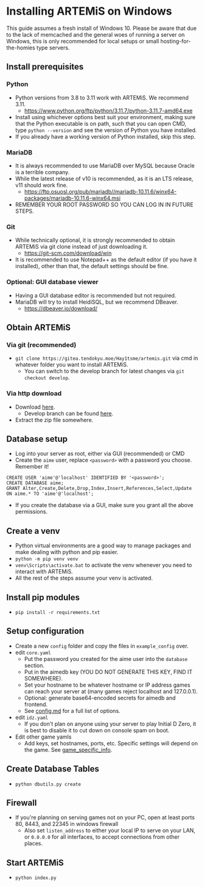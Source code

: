 # Installing ARTEMiS on Windows
This guide assumes a fresh install of Windows 10. Please be aware that due to the lack of memcached and the general woes of running a server on Windows, this is only recommended for local setups or small hosting-for-the-homies type servers.

## Install prerequisites
### Python
- Python versions from 3.8 to 3.11 work with ARTEMiS. We recommend 3.11.
    - https://www.python.org/ftp/python/3.11.7/python-3.11.7-amd64.exe
- Install using whichever options best suit your environment, making sure that the Python executable is on path, such that you can open CMD, type `python --version` and see the version of Python you have installed.
- If you already have a working version of Python installed, skip this step.

### MariaDB
- It is always recommended to use MariaDB over MySQL because Oracle is a terrible company.
- While the latest release of v10 is recommended, as it is an LTS release, v11 should work fine.
    - https://ftp.osuosl.org/pub/mariadb//mariadb-10.11.6/winx64-packages/mariadb-10.11.6-winx64.msi
- REMEMBER YOUR ROOT PASSWORD SO YOU CAN LOG IN IN FUTURE STEPS.

### Git
- While technically optional, it is strongly recommended to obtain ARTEMiS via git clone instead of just downloading it.
    - https://git-scm.com/download/win
- It is recommended to use Notepad++ as the default editor (if you have it installed), other than that, the default settings should be fine.

### Optional: GUI database viewer
- Having a GUI database editor is recommended but not required.
- MariaDB will try to install HeidiSQL, but we recommend DBeaver.
    - https://dbeaver.io/download/

## Obtain ARTEMiS
### Via git (recommended)
- `git clone https://gitea.tendokyu.moe/Hay1tsme/artemis.git` via cmd in whatever folder you want to install ARTEMiS.
    - You can switch to the develop branch for latest changes via `git checkout develop`.

### Via http download
- Download [here](https://gitea.tendokyu.moe/Hay1tsme/artemis/archive/master.zip).
    - Develop branch can be found [here](https://gitea.tendokyu.moe/Hay1tsme/artemis/archive/develop.zip).
- Extract the zip file somewhere.

## Database setup
- Log into your server as root, either via GUI (recommended) or CMD
- Create the `aime` user, replace `<password>` with a password you choose. Remember it!
```
CREATE USER 'aime'@'localhost' IDENTIFIED BY '<password>';
CREATE DATABASE aime;
GRANT Alter,Create,Delete,Drop,Index,Insert,References,Select,Update ON aime.* TO 'aime'@'localhost';
```
- If you create the database via a GUI, make sure you grant all the above permissions.

## Create a venv
- Python virtual environments are a good way to manage packages and make dealing with python and pip easier.
- `python -m pip venv venv`
- `venv\Scripts\activate.bat` to activate the venv whenever you need to interact with ARTEMiS.
- All the rest of the steps assume your venv is activated.

## Install pip modules
- `pip install -r requirements.txt`

## Setup configuration
- Create a new `config` folder and copy the files in `example_config` over.
- edit `core.yaml`
    - Put the password you created for the aime user into the `database` section.
    - Put in the aimedb key (YOU DO NOT GENERATE THIS KEY, FIND IT SOMEWHERE).
    - Set your hostname to be whatever hostname or IP address games can reach your server at (many games reject localhost and 127.0.0.1).
    - Optional: generate base64-encoded secrets for aimedb and frontend.
    - See [config.md](docs/config.md) for a full list of options.
- edit `idz.yaml`
    - If you don't plan on anyone using your server to play Initial D Zero, it is best to disable it to cut down on console spam on boot.
- Edit other game yamls
    - Add keys, set hostnames, ports, etc. Specific settings will depend on the game. See [game_specific_info](docs/game_specific_info.md).

## Create Database Tables
- `python dbutils.py create`

## Firewall
- If you're planning on serving games not on your PC, open at least ports 80, 8443, and 22345 in windows firewall
    - Also set `listen_address` to either your local IP to serve on your LAN, or `0.0.0.0` for all interfaces, to accept connections from other places.

## Start ARTEMiS
- `python index.py`
